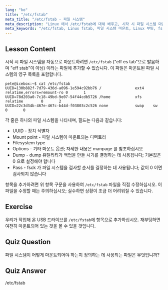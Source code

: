 ```yaml
---
lang: "ko"
title: "/etc/fstab"
meta_title: "/etc/fstab - 파일 시스템"
meta_description: "Linux 에서 /etc/fstab에 대해 배우고, 시작 시 파일 시스템 마운트를 구성하고, 장치 항목을 관리하는 방법을 알아보세요. 초보자를 위한 fstab 이해!"
meta_keywords: "/etc/fstab, Linux fstab, 파일 시스템 마운트, Linux 부팅, fstab 튜토리얼, 초보자, 가이드"
---
```


## Lesson Content

시작 시 파일 시스템을 자동으로 마운트하려면 `/etc/fstab` ("eff es tab"으로 발음하며 "eff stab"이 아님) 이라는 파일에 추가할 수 있습니다. 이 파일은 마운트된 파일 시스템의 영구 목록을 포함합니다.

```plaintext
pete@icebox:~$ cat /etc/fstab
UUID=130b882f-7d79-436d-a096-1e594c92bb76 /               ext4    relatime,errors=remount-ro 0       1
UUID=78d203a0-7c18-49bd-9e07-54f44cdb5726 /home           xfs     relatime        0       2
UUID=22c3d34b-467e-467c-b44d-f03803c2c526 none            swap    sw              0       0
```

각 줄은 하나의 파일 시스템을 나타내며, 필드는 다음과 같습니다:

- UUID - 장치 식별자
- Mount point - 파일 시스템이 마운트되는 디렉토리
- Filesystem type
- Options - 기타 마운트 옵션; 자세한 내용은 manpage 를 참조하십시오
- Dump - dump 유틸리티가 백업을 만들 시기를 결정하는 데 사용됩니다; 기본값은 0 으로 설정해야 합니다
- Pass - fsck 가 파일 시스템을 검사할 순서를 결정하는 데 사용됩니다; 값이 0 이면 검사되지 않습니다

항목을 추가하려면 위 항목 구문을 사용하여 `/etc/fstab` 파일을 직접 수정하십시오. 이 파일을 수정할 때는 주의하십시오; 실수하면 상황이 조금 더 어려워질 수 있습니다.

## Exercise

우리가 작업해 온 USB 드라이브를 `/etc/fstab`에 항목으로 추가하십시오. 재부팅하면 여전히 마운트되어 있는 것을 볼 수 있을 것입니다.

## Quiz Question

파일 시스템이 어떻게 마운트되어야 하는지 정의하는 데 사용되는 파일은 무엇입니까?

## Quiz Answer

/etc/fstab
